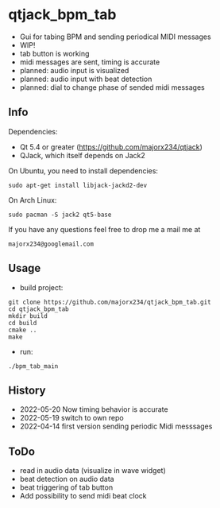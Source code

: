 # qtjack_bpm_tab
- Gui for tabing BPM and sending periodical MIDI messages
- WIP!
 - tab button is working
  - midi messages are sent, timing is accurate
 - planned: audio input is visualized
 - planned: audio input with beat detection
 - planned: dial to change phase of sended midi messages

## Info
Dependencies:

* Qt 5.4 or greater (https://github.com/majorx234/qtjack)
* QJack, which itself depends on Jack2

On Ubuntu, you need to install dependencies:
```
sudo apt-get install libjack-jackd2-dev
```

On Arch Linux:
```
sudo pacman -S jack2 qt5-base
```

If you have any questions feel free to drop me a mail me at
```
majorx234@googlemail.com

```

## Usage
- build project:
```
git clone https://github.com/majorx234/qtjack_bpm_tab.git
cd qtjack_bpm_tab
mkdir build
cd build
cmake ..
make
```
- run:
```
./bpm_tab_main
```

## History
- 2022-05-20 Now timing behavior is accurate
- 2022-05-19 switch to own repo
- 2022-04-14 first version sending periodic Midi messsages

## ToDo
- read in audio data (visualize in wave widget)
- beat detection on audio data
- beat triggering of tab button
- Add possibility to send midi beat clock
